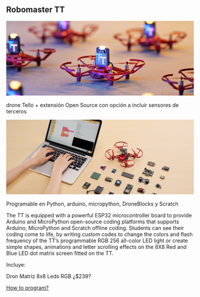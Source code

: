 ## Robomaster TT

![](./images/robomasterTT.jpg)

drone Tello + extensión Open Source con opción a incluir sensores de terceros

![](./images/complementos_robomasterTT.jpg)

Programable en Python, arduino, micropython, DroneBlocks y Scratch

The TT is equipped with a powerful ESP32 microcontroller board to provide Arduino and MicroPython open-source coding platforms that supports Arduino, MicroPython and Scratch offline coding. Students can see their coding come to life, by writing custom codes to change the colors and flash frequency of the TT’s programmable RGB 256 all-color LED light or create simple shapes, animations and letter scrolling effects on the 8X8 Red and Blue LED dot matrix screen fitted on the TT. 

Incluye:

Dron
Matriz 8x8 Leds RGB ¿$239?

[How to program?](https://tellopilots.com/threads/how-do-you-code-the-rmtt.6233/)